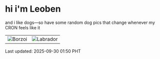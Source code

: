 # hi i'm Leoben

and i like dogs—so have some random dog pics that change whenever my CRON feels like it

|  |  |
|--------|----------|
| ![Borzoi](https://random-dog-vercel.vercel.app/api/random-borzoi?v=1759168239) | ![Labrador](https://random-dog-vercel.vercel.app/api/random-labrador?v=1759168239) |

Last updated: 2025-09-30 01:50 PHT
